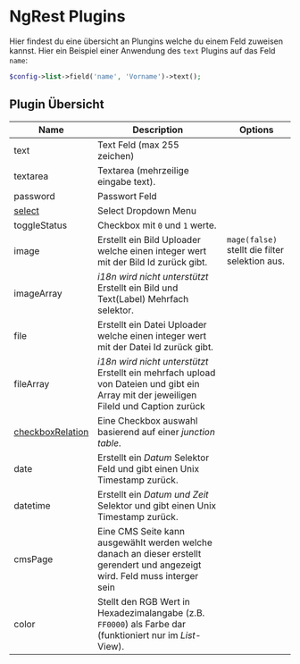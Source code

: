 NgRest Plugins
==============
Hier findest du eine übersicht an Plungins welche du einem Feld zuweisen kannst. Hier ein Beispiel einer Anwendung des `text` Plugins auf das Feld `name`:

```php
$config->list->field('name', 'Vorname')->text();
```

Plugin Übersicht
-----------

|Name                                                  |Description | Options
|-------------------                                   |------------- | --- 
|text                                                  |Text Feld (max 255 zeichen)|
|textarea                                              |Textarea (mehrzeilige eingabe text). |
|password                                              |Passwort Feld|
|[select](ngrest-plugin-select.md)                	|Select Dropdown Menu|
|toggleStatus                                          |Checkbox mit `0` und `1` werte.|
|image                                                 |Erstellt ein Bild Uploader welche einen integer wert mit der Bild Id zurück gibt.| `mage(false)` stellt die filter selektion aus.
|imageArray                                            |*i18n wird nicht unterstützt* Erstellt ein Bild und Text(Label) Mehrfach selektor.|
|file                                                  |Erstellt ein Datei Uploader welche einen integer wert mit der Datei Id zurück gibt.|
|fileArray											   |*i18n wird nicht unterstützt* Erstellt ein mehrfach upload von Dateien und gibt ein Array mit der jeweiligen FileId und Caption zurück|
|[checkboxRelation](ngrest-plugin-checkboxrelation.md) |Eine Checkbox auswahl basierend auf einer *junction table*. |
|date                                          |Erstellt ein *Datum* Selektor Feld und gibt einen Unix Timestamp zurück.|
|datetime                                          |Erstellt ein *Datum und Zeit* Selektor und gibt einen Unix Timestamp zurück.|
|cmsPage    |Eine CMS Seite kann ausgewählt werden welche danach an dieser erstellt gerendert und angezeigt wird. Feld muss interger sein|
|color                                                  |Stellt den RGB Wert in Hexadezimalangabe (z.B. `FF0000`) als Farbe dar (funktioniert nur im *List*-View).|
